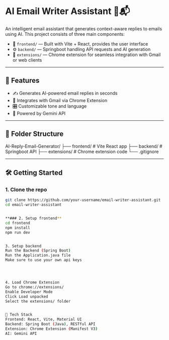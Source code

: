 # AI Email Writer Assistant 🧠📬

An intelligent email assistant that generates context-aware replies to emails using AI. This project consists of three main components:

- 🎨 `frontend/` — Built with Vite + React, provides the user interface
- ⚙️ `backend/` — Springboot handling API requests and AI generation
- 🧩 `extensions/` — Chrome extension for seamless integration with Gmail or web clients

---

## 🚀 Features

- ✍️ Generates AI-powered email replies in seconds
- 📎 Integrates with Gmail via Chrome Extension
- 🎛️ Customizable tone and language
- 🧠 Powered by Gemini API 

---

## 📁 Folder Structure
AI-Reply-Email-Generator/
├── frontend/ # Vite React app
├── backend/ # Springboot API
├── extensions/ # Chrome extension code
└── .gitignore



---

## 🛠️ Getting Started

### 1. Clone the repo

```bash
git clone https://github.com/your-username/email-writer-assistant.git
cd email-writer-assistant


**### 2. Setup frontend**
cd frontend
npm install
npm run dev


3. Setup backend
Run the Backend (Spring Boot)
Run the Application.java file
Make sure to use your own api keys




4. Load Chrome Extension
Go to chrome://extensions/
Enable Developer Mode
Click Load unpacked
Select the extensions/ folder


🔧 Tech Stack
Frontend: React, Vite, Material UI
Backend: Spring Boot (Java), RESTful API
Extension: Chrome Extension (Manifest V3)
AI: Gemini API 



